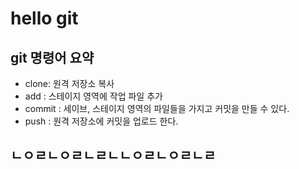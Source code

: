  # hello git

 ## git 명령어 요약

 - clone: 원격 저장소 복사
 - add : 스테이지 영역에 작업 파일 추가
 - commit : 세이브, 스테이지 영역의 파일들을 가지고 커밋을 만들 수 있다.
 - push : 원격 저장소에 커밋을 업로드 한다.

 ## ㄴㅇㄹㄴㅇㄹㄴㄹㄴㄴㅇㄹㄴㅇㄹㄴㄹ